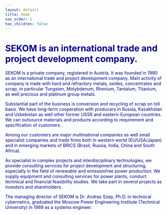 ```yaml
---
layout: default
title: Home
nav_order: 1
has_children: false
---
```


<style>
    body, main, h1, h2, h3, h4, h5, h6, .side-bar, .header, .footer {
        color: darkblue;
    }
    h1 {
        font-weight: bold;
    }
</style>


# SEKOM is an international trade and project development company.

SEKOM is a private company, registered in Austria. It was founded in 1990 as an international trade and project development company. Main activity of company is trade with hard and refractory metals, oxides, concentrates and scrap, in particular Tungsten, Molybdenum, Rhenium, Tantalum, Titanium, as well precious and platinum group metals.

Substantial part of the business is conversion and recycling of scrap on toll basis. We have long-term cooperation with producers in Russia, Kazakhstan and Uzbekistan as well other former USSR and eastern-European countries. We can outsource materials and products according to requirement and specification of customers.

Among our customers are major multinational companies as well small specialist companies and trade firms both in western world (EU/USA/Japan) and in emerging markets of BRICS (Brasil, Russia, India, China and South Africa).

As specialist in complex projects and interdisciplinary technologies, we provide consulting services for project development and structuring, especially in the field of renewable and emissionfree power production. We supply equipment and consulting services for power plants, conduct technical and financial feasibility studies. We take part in several projects as investors and shareholders.

The managing director of SEKOM is Dr. Andras Szep, Ph.D. in technical cybernetics, graduated the Moscow Power Engineering Institute (Technical University) in 1989 as a systems engineer.

<br><br><br>

<br><br><br>









































<br><br><br>